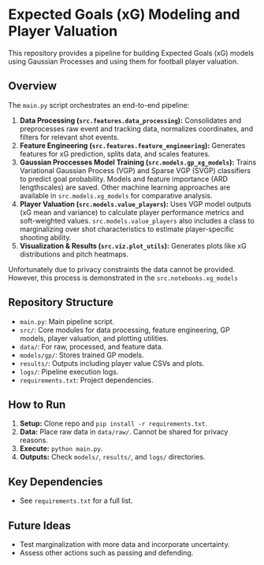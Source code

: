 # Expected Goals (xG) Modeling and Player Valuation

This repository provides a pipeline for building Expected Goals (xG) models using Gaussian Processes and using them for football player valuation.

## Overview

The `main.py` script orchestrates an end-to-end pipeline:

1.  **Data Processing (`src.features.data_processing`):** Consolidates and preprocesses raw event and tracking data, normalizes coordinates, and filters for relevant shot events.
2.  **Feature Engineering (`src.features.feature_engineering`):** Generates features for xG prediction, splits data, and scales features.
3.  **Gaussian Proccesses Model Training (`src.models.gp_xg_models`):** Trains Variational Gaussian Process (VGP) and Sparse VGP (SVGP) classifiers to predict goal probability. Models and feature importance (ARD lengthscales) are saved. Other machine learning approaches are available in `src.models.xg_models` for comparative analysis.
4.  **Player Valuation (`src.models.value_players`):** Uses VGP model outputs (xG mean and variance) to calculate player performance metrics and soft-weighted values. `src.models.value_players` also includes a class to marginalizing over shot characteristics to estimate player-specific shooting ability.
5.  **Visualization & Results (`src.viz.plot_utils`):** Generates plots like xG distributions and pitch heatmaps.

Unfortunately due to privacy constraints the data cannot be provided. However, this process is demonstrated in the `src.notebooks.xg_models`

## Repository Structure

*   `main.py`: Main pipeline script.
*   `src/`: Core modules for data processing, feature engineering, GP models, player valuation, and plotting utilities.
*   `data/`: For raw, processed, and feature data.
*   `models/gp/`: Stores trained GP models.
*   `results/`: Outputs including player value CSVs and plots.
*   `logs/`: Pipeline execution logs.
*   `requirements.txt`: Project dependencies.

## How to Run

1.  **Setup:** Clone repo and `pip install -r requirements.txt`.
2.  **Data:** Place raw data in `data/raw/`. Cannot be shared for privacy reasons.
3.  **Execute:** `python main.py`.
4.  **Outputs:** Check `models/`, `results/`, and `logs/` directories.

## Key Dependencies

*   See `requirements.txt` for a full list.

## Future Ideas
*   Test marginalization with more data and incorporate uncertainty.
*   Assess other actions such as passing and defending.



